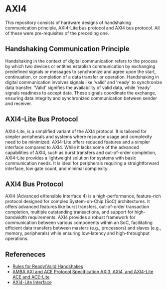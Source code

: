 # AXI4

This repository consists of hardware designs of handshaking communication principle, AXI4-Lite bus protocol and AXI4 bus protocol. All of these were pre-requisites of the preceding one.

## Handshaking Communication Principle

Handshaking in the context of digital communication refers to the process by which two devices or entities establish communication by exchanging predefined signals or messages to synchronize and agree upon the start, continuation, or completion of a data transfer or operation. Handshaking in digital communication involves signals like 'valid' and 'ready' to synchronize data transfer. 'Valid' signifies the availability of valid data, while 'ready' signals readiness to accept data. These signals coordinate the exchange, ensuring data integrity and synchronized communication between sender and receiver.

## AXI4-Lite Bus Protocol

AXI4-Lite, is a simplified variant of the AXI4 protocol. It is tailored for simpler peripherals and systems where resource usage and complexity need to be minimized. AXI4-Lite offers reduced features and a simpler interface compared to AXI4. While it lacks some of the advanced capabilities of AXI4, such as burst transfers and out-of-order completion, AXI4-Lite provides a lightweight solution for systems with basic communication needs. It is ideal for peripherals requiring a straightforward interface, low gate count, and minimal complexity.

## AXI4 Bus Protocol

AXI4 (Advanced eXtensible Interface 4) is a high-performance, feature-rich protocol designed for complex System-on-Chip (SoC) architectures. It offers advanced features like burst transfers, out-of-order transaction completion, multiple outstanding transactions, and support for high-bandwidth requirements. AXI4 provides a robust framework for communication between various components within an SoC, facilitating efficient data transfers between masters (e.g., processors) and slaves (e.g., memory, peripherals) while ensuring low-latency and high-throughput operations.

## Refereneces

- [Rules for Ready/Valid Handshakes](http://fpgacpu.ca/fpga/handshake.html)
- [AMBA AXI and ACE Protocol Specification AXI3, AXI4, and AXI4-Lite ACE and ACE-Lite](http://www.gstitt.ece.ufl.edu/courses/fall15/eel4720_5721/labs/refs/AXI4_specification.pdf)
- [AXI4-Lite Interface](https://www.realdigital.org/doc/a9fee931f7a172423e1ba73f66ca4081)
